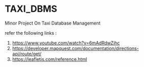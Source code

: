 # TAXI_DBMS
Minor Project On Taxi Database Management


refer the following links :

1. https://www.youtube.com/watch?v=6mAdRdwZihc
2. https://developer.mapquest.com/documentation/directions-api/route/get/
3. https://leafletjs.com/reference.html
